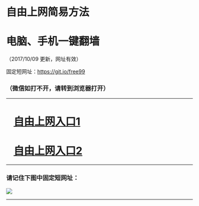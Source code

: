 ﻿# 自由上网简易方法

# 电脑、手机一键翻墙

（2017/10/09 更新，网址有效）

固定短网址：https://git.io/free99

### （微信如打不开，请转到浏览器打开）


***





# &nbsp;&nbsp; <a href="http://ft180211384.fwq-tz-1001.info/fwqtz01.html?t=10090017755 " target="_blank">自由上网入口1</a>
# &nbsp;&nbsp; <a href="http://ft2187013141.fwq-tz-1002.info/fwqtz02.html?t=100900118205 " target="_blank">自由上网入口2</a>
***

### 请记住下图中固定短网址：

<img src="https://s3-us-west-2.amazonaws.com/fwq-1001/yjfq-20170905okok.png" /> 


***

